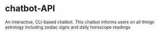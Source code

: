 # chatbot-API
An interactive, CLI-based chatbot. This chatbot informs users on all things astrology including zodiac signs and daily horoscope readings
